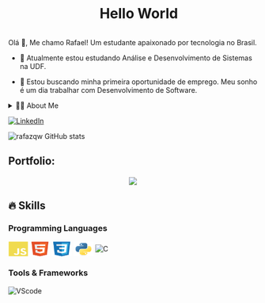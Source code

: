 <!--título-->
<div id="user-content-toc">
  <ul align="center">
    <summary><h1 style="display: inline-block">Hello World</h1></summary>
</div>

<!-- Presentation -->
<p>
  Olá 👋, Me chamo Rafael! Um estudante apaixonado por tecnologia no Brasil.

  - 🌱 Atualmente estou estudando Análise e Desenvolvimento de Sistemas na UDF.

  - 🔭 Estou buscando minha primeira oportunidade de emprego. Meu sonho é um dia trabalhar com Desenvolvimento de Software.
</p>

<!-- Dropdown -->
<details>
  <summary>👨‍💻 About Me </summary>

  - 💬 Eu tenho 19 anos, moro em Brasília-DF.

  - ⚡ Eu gosto de ler, seja um bom livro, mangá ou quadrinhos, além de assistir filmes/séries, jogar videogames, andar de skate, entre outras coisas! Eu acredito que nossos interesses pessoais contribuem para uma percepção mais refinada das coisas e para resolver problemas. /ᐠ - ˕ -マ
</details>

<!-- Links -->
[![LinkedIn](https://img.shields.io/badge/LinkedIn-0077B5?style=for-the-badge&logo=linkedin&logoColor=white)](https://www.linkedin.com/in/rafalima03/)

<!-- GithubStats -->
![rafazqw GitHub stats](https://github-readme-stats.vercel.app/api?username=rafazqw&show_icons=true&theme=github_dark)

<!-- Portfolio -->
## Portfolio:

<!-- GIF -->
<p align="center">
          <img align="center" src="(https://github.com/rafazqw/rafazqw/pixel-art.gif">
</p>

## 🔥 Skills
<!-- Skills: Programming Languages -->
  <div style="flex-basis: 48%;">
    <h3>Programming Languages</h3>
    <img align="center" alt="Js" height="30" width="40" src="https://raw.githubusercontent.com/devicons/devicon/master/icons/javascript/javascript-plain.svg">
    <img align="center" alt="HTML" height="30" width="40" src="https://raw.githubusercontent.com/devicons/devicon/master/icons/html5/html5-original.svg">
    <img align="center" alt="CSS" height="30" width="40" src="https://raw.githubusercontent.com/devicons/devicon/master/icons/css3/css3-original.svg">
    <img align="center" alt="Python" height="30" width="40" src="https://raw.githubusercontent.com/devicons/devicon/master/icons/python/python-original.svg">
    <img align="center" alt="C" height="30" width="40" src="https://cdn.jsdelivr.net/gh/devicons/devicon/icons/java/java-original.svg">
  </div>
  
  <!-- Skills: Tools & Frameworks -->
  <div style="flex-basis: 48%;">
    <h3>Tools & Frameworks</h3>
    <img align="center" alt="VScode" height="30" width="40" src="https://cdn.jsdelivr.net/gh/devicons/devicon/icons/vscode/vscode-original.svg">
  </div>
  
